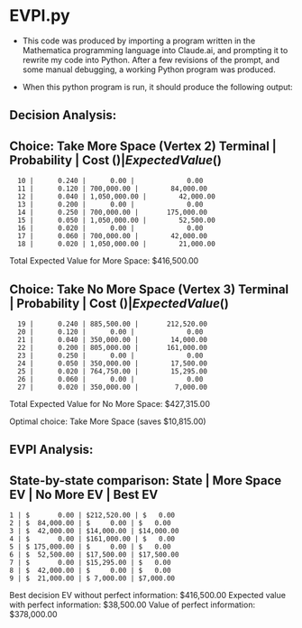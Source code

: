 # EVPI.py

- This code was produced by importing a program written in the Mathematica programming
language into Claude.ai, and prompting it to rewrite my code into Python. After a few revisions
of the prompt, and some manual debugging, a working Python program was produced.

- When this python program is run, it should produce the following output:


## Decision Analysis:

Choice: Take More Space (Vertex 2)
Terminal | Probability | Cost ($) | Expected Value ($)
--------------------------------------------------
      10 |      0.240 |      0.00 |             0.00
      11 |      0.120 | 700,000.00 |        84,000.00
      12 |      0.040 | 1,050,000.00 |        42,000.00
      13 |      0.200 |      0.00 |             0.00
      14 |      0.250 | 700,000.00 |       175,000.00
      15 |      0.050 | 1,050,000.00 |        52,500.00
      16 |      0.020 |      0.00 |             0.00
      17 |      0.060 | 700,000.00 |        42,000.00
      18 |      0.020 | 1,050,000.00 |        21,000.00
Total Expected Value for More Space: $416,500.00

Choice: Take No More Space (Vertex 3)
Terminal | Probability | Cost ($) | Expected Value ($)
--------------------------------------------------
      19 |      0.240 | 885,500.00 |       212,520.00
      20 |      0.120 |      0.00 |             0.00
      21 |      0.040 | 350,000.00 |        14,000.00
      22 |      0.200 | 805,000.00 |       161,000.00
      23 |      0.250 |      0.00 |             0.00
      24 |      0.050 | 350,000.00 |        17,500.00
      25 |      0.020 | 764,750.00 |        15,295.00
      26 |      0.060 |      0.00 |             0.00
      27 |      0.020 | 350,000.00 |         7,000.00
Total Expected Value for No More Space: $427,315.00

Optimal choice: Take More Space (saves $10,815.00)

## EVPI Analysis:

State-by-state comparison:
State | More Space EV | No More EV | Best EV
--------------------------------------------------
    1 | $       0.00 | $212,520.00 | $   0.00
    2 | $  84,000.00 | $     0.00 | $   0.00
    3 | $  42,000.00 | $14,000.00 | $14,000.00
    4 | $       0.00 | $161,000.00 | $   0.00
    5 | $ 175,000.00 | $     0.00 | $   0.00
    6 | $  52,500.00 | $17,500.00 | $17,500.00
    7 | $       0.00 | $15,295.00 | $   0.00
    8 | $  42,000.00 | $     0.00 | $   0.00
    9 | $  21,000.00 | $ 7,000.00 | $7,000.00

Best decision EV without perfect information: $416,500.00
Expected value with perfect information: $38,500.00
Value of perfect information: $378,000.00